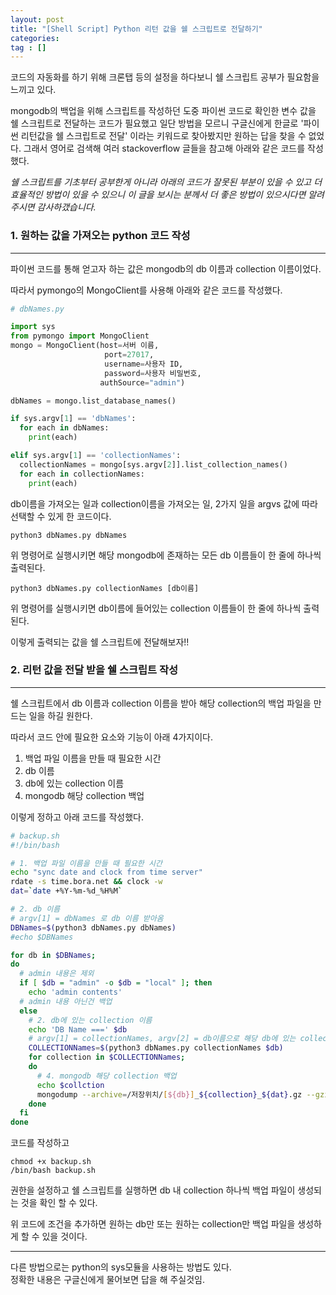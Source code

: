 ```yaml
---
layout: post
title: "[Shell Script] Python 리턴 값을 쉘 스크립트로 전달하기"
categories: 
tag : []
---
```


코드의 자동화를 하기 위해 크론탭 등의 설정을 하다보니 쉘 스크립트 공부가 필요함을 느끼고 있다.  

mongodb의 백업을 위해 스크립트를 작성하던 도중 파이썬 코드로 확인한 변수 값을 쉘 스크립트로 전달하는 코드가 필요했고 일단 방법을 모르니 구글신에게 한글로 '파이썬 리턴값을 쉘 스크립트로 전달' 이라는 키워드로 찾아봤지만 원하는 답을 찾을 수 없었다. 그래서 영어로 검색해 여러 stackoverflow 글들을 참고해 아래와 같은 코드를 작성했다.  

_쉘 스크립트를 기초부터 공부한게 아니라 아래의 코드가 잘못된 부분이 있을 수 있고 더 효율적인 방법이 있을 수 있으니 이 글을 보시는 분께서 더 좋은 방법이 있으시다면 알려주시면 감사하갰습니다._

### 1. 원하는 값을 가져오는 python 코드 작성
---
파이썬 코드를 통해 얻고자 하는 값은 mongodb의 db 이름과 collection 이름이었다.  

따라서 pymongo의 MongoClient를 사용해 아래와 같은 코드를 작성했다.  

```python
# dbNames.py

import sys
from pymongo import MongoClient
mongo = MongoClient(host=서버 이름,
                     port=27017, 
                     username=사용자 ID, 
                     password=사용자 비밀번호,
                    authSource="admin")

dbNames = mongo.list_database_names()

if sys.argv[1] == 'dbNames':
  for each in dbNames:
    print(each)

elif sys.argv[1] == 'collectionNames':
  collectionNames = mongo[sys.argv[2]].list_collection_names()
  for each in collectionNames:
    print(each)
```

db이름을 가져오는 일과 collection이름을 가져오는 일, 2가지 일을 argvs 값에 따라 선택할 수 있게 한 코드이다.  

```
python3 dbNames.py dbNames
``` 

위 명령어로 실행시키면 해당 mongodb에 존재하는 모든 db 이름들이 한 줄에 하나씩 출력된다.  

```
python3 dbNames.py collectionNames [db이름]
``` 

위 명령어를 실행시키면 db이름에 들어있는 collection 이름들이 한 줄에 하나씩 출력된다.  

이렇게 출력되는 값을 쉘 스크립트에 전달해보자!!  

### 2. 리턴 값을 전달 받을 쉘 스크립트 작성
---
쉘 스크립트에서 db 이름과 collection 이름을 받아 해당 collection의 백업 파일을 만드는 일을 하길 원한다.  

따라서 코드 안에 필요한 요소와 기능이 아래 4가지이다.   
1. 백업 파일 이름을 만들 때 필요한 시간
2. db 이름
3. db에 있는 collection 이름  
4. mongodb 해당 collection 백업

이렇게 정하고 아래 코드를 작성했다.  

```bash
# backup.sh
#!/bin/bash

# 1. 백업 파일 이름을 만들 때 필요한 시간
echo "sync date and clock from time server"
rdate -s time.bora.net && clock -w
dat=`date +%Y-%m-%d_%H%M`

# 2. db 이름
# argv[1] = dbNames 로 db 이름 받아옴 
DBNames=$(python3 dbNames.py dbNames)
#echo $DBNames

for db in $DBNames;
do
  # admin 내용은 제외
  if [ $db = "admin" -o $db = "local" ]; then
    echo 'admin contents'
  # admin 내용 아닌건 백업
  else
    # 2. db에 있는 collection 이름
    echo 'DB Name ===' $db
    # argv[1] = collectionNames, argv[2] = db이름으로 해당 db에 있는 collection 이름 가져옴. 
    COLLECTIONNames=$(python3 dbNames.py collectionNames $db)
    for collection in $COLLECTIONNames;
    do 
      # 4. mongodb 해당 collection 백업
      echo $collction
      mongodump --archive=/저장위치/[${db}]_${collection}_${dat}.gz --gzip --authenticationDatabase admin --username 사용자 이름 --password 사용자 비밀번호 --db $db --collection $collection
    done    
  fi
done
```

코드를 작성하고 

```
chmod +x backup.sh
/bin/bash backup.sh 
```

권한을 설정하고 쉘 스크립트를 실행하면 db 내 collection 하나씩 백업 파일이 생성되는 것을 확인 할 수 있다.  

위 코드에 조건을 추가하면 원하는 db만 또는 원하는 collection만 백업 파일을 생성하게 할 수 있을 것이다.  


-----
다른 방법으로는 python의 sys모듈을 사용하는 방법도 있다.  
정확한 내용은 구글신에게 물어보면 답을 해 주실것임.  